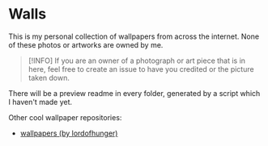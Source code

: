 # Walls

This is my personal collection of wallpapers from across the internet. None of these photos or artworks are owned by me.

> [!INFO]
> If you are an owner of a photograph or art piece that is in here, feel free to create an issue to have you credited or the picture taken down.

There will be a preview readme in every folder, generated by a script which I haven't made yet.

Other cool wallpaper repositories:
- [wallpapers (by lordofhunger)](https://github.com/lordofhunger/wallpapers/)
